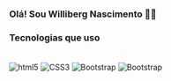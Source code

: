 ### Olá! Sou Williberg Nascimento 🖐🏽


### Tecnologias que uso 

<div style="display: inline_block"><br/>
    <img align="Center" alt="html5" src="https://img.shields.io/badge/HTML5-E34F26?style=for-the-badge&logo=html5&logoColor=white">
    <img align="Center" alt="CSS3" src="https://img.shields.io/badge/CSS3-1572B6?style=for-the-badge&logo=css3&logoColor=white">
    <img align="Center" alt="Bootstrap" src="https://img.shields.io/badge/Bootstrap-563D7C?style=for-the-badge&logo=bootstrap&logoColor=white">
   <img align="Center" alt="Bootstrap" src="https://img.shields.io/badge/Java-ED8B00?style=for-the-badge&logo=openjdk&logoColor=white">

</div>
